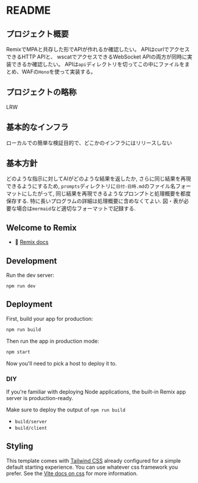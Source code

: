 # README

## プロジェクト概要

RemixでMPAと共存した形でAPIが作れるか確認したい。
APIはcurlでアクセスできるHTTP APIと、
wscatでアクセスできるWebSocket APIの両方が同時に実装できるか確認したい。
APIは`api`ディレクトリを切ってこの中にファイルをまとめ、WAFの`Hono`を使って実装する。

## プロジェクトの略称

LRW

## 基本的なインフラ

ローカルでの簡単な検証目的で、どこかのインフラにはリリースしない

## 基本方針

どのような指示に対してAIがどのような結果を返したか,
さらに同じ結果を再現できるようにするため,
`prompts`ディレクトリに`日付-日時.md`のファイル名フォーマットにしたがって,
同じ結果を再現できるようなプロンプトと処理概要を都度保存する.
特に長いプログラムの詳細は処理概要に含めなくてよい.
図・表が必要な場合は`mermaid`など適切なフォーマットで記録する.

## Welcome to Remix

- 📖 [Remix docs](https://remix.run/docs)

## Development

Run the dev server:

```shellscript
npm run dev
```

## Deployment

First, build your app for production:

```sh
npm run build
```

Then run the app in production mode:

```sh
npm start
```

Now you'll need to pick a host to deploy it to.

### DIY

If you're familiar with deploying Node applications, the built-in Remix app server is production-ready.

Make sure to deploy the output of `npm run build`

- `build/server`
- `build/client`

## Styling

This template comes with [Tailwind CSS](https://tailwindcss.com/) already configured for a simple default starting experience. You can use whatever css framework you prefer. See the [Vite docs on css](https://vitejs.dev/guide/features.html#css) for more information.
